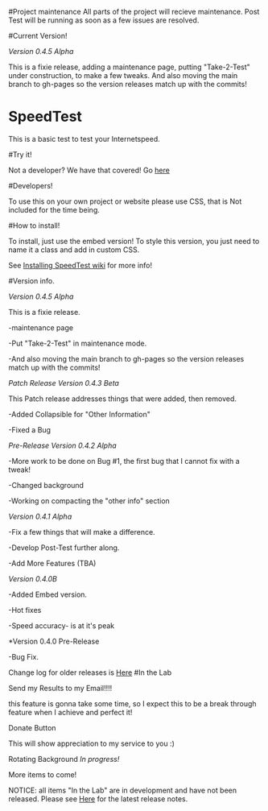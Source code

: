 
#Project maintenance
All parts of the project will recieve maintenance. Post Test will be running as soon as a few issues are resolved. 

#Current Version! 

*Version 0.4.5 Alpha*

This is a fixie release, adding a maintenance page, putting "Take-2-Test" under construction, to make a few tweaks. 
And also moving the main branch to gh-pages so the version releases match up with the commits! 


# SpeedTest

This is a basic test to test your Internetspeed. 



#Try it!

Not a developer? We have that covered! Go <a href="http://jdc20181.github.io/SpeedTest/">here</a>

#Developers!

To use this on your own project or website please use CSS, that is Not included for the time being. 

#How to install!

To install, just use the embed version! To style this version, you just need to name it a class and add in custom CSS. 

See <a href="https://github.com/jdc20181/SpeedTest/wiki/Installing-SpeedTest">Installing SpeedTest wiki</a> for more info!


#Version info. 

*Version 0.4.5 Alpha*

This is a fixie release.

-maintenance page

-Put "Take-2-Test" in maintenance mode.

-And also moving the main branch to gh-pages so the version releases match up with the commits! 

*Patch Release Version 0.4.3 Beta*

This Patch release addresses things that were added, then removed. 

-Added Collapsible for "Other Information"

-Fixed a Bug

*Pre-Release Version 0.4.2 Alpha*

-More work to be done on Bug #1, the first bug that I cannot fix with a tweak!

-Changed background

-Working on compacting the "other info"  section

*Version 0.4.1 Alpha*

-Fix a few things that will make a difference. 

-Develop Post-Test further along. 

-Add More Features (TBA)


*Version 0.4.0B*

-Added Embed version. 

-Hot fixes

-Speed accuracy- is at it's peak


*Version 0.4.0 Pre-Release

-Bug Fix.

Change log for older releases is <a href="https://github.com/jdc20181/SpeedTest/wiki/Change-Log">Here</a>
#In the Lab

Send my Results to my Email!!!!

this feature is gonna take some time, so I expect this to be a break through feature when I achieve and perfect it!

Donate Button

This will show appreciation to my service to you :)

Rotating Background *In progress!*

More items to come!

NOTICE: all items "In the Lab" are in development and have not been released.  Please see <a href="https://github.com/jdc20181/SpeedTest/blob/master/README.md#version-info">Here</a> for the latest release notes. 



